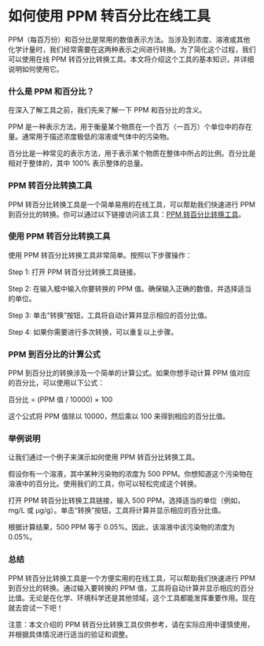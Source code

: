 如何使用 PPM 转百分比在线工具
=================

PPM（每百万份）和百分比是常用的数值表示方法。当涉及到浓度、溶液或其他化学计量时，我们经常需要在这两种表示之间进行转换。为了简化这个过程，我们可以使用在线 PPM 转百分比转换工具。本文将介绍这个工具的基本知识，并详细说明如何使用它。

### 什么是 PPM 和百分比？

在深入了解工具之前，我们先来了解一下 PPM 和百分比的含义。

PPM 是一种表示方法，用于衡量某个物质在一个百万（一百万）个单位中的存在量。通常用于描述浓度极低的溶液或气体中的污染物。

百分比是一种常见的表示方法，用于表示某个物质在整体中所占的比例。百分比是相对于整体的，其中 100% 表示整体的总量。

### PPM 转百分比转换工具

PPM 转百分比转换工具是一个简单易用的在线工具，可以帮助我们快速进行 PPM 到百分比的转换。你可以通过以下链接访问该工具：[PPM 转百分比转换工具](https://www.onlinecalculatorsfree.com/zh-cn/convert/ppm-to-percent.html)。

### 使用 PPM 转百分比转换工具

使用 PPM 转百分比转换工具非常简单。按照以下步骤操作：

Step 1: 打开 PPM 转百分比转换工具链接。

Step 2: 在输入框中输入你要转换的 PPM 值。确保输入正确的数值，并选择适当的单位。

Step 3: 单击“转换”按钮，工具将自动计算并显示相应的百分比值。

Step 4: 如果你需要进行多次转换，可以重复以上步骤。

### PPM 到百分比的计算公式

PPM 到百分比的转换涉及一个简单的计算公式。如果你想手动计算 PPM 值对应的百分比，可以使用以下公式：

百分比 = (PPM 值 / 10000) × 100

这个公式将 PPM 值除以 10000，然后乘以 100 来得到相应的百分比值。

### 举例说明

让我们通过一个例子来演示如何使用 PPM 转百分比转换工具。

假设你有一个溶液，其中某种污染物的浓度为 500 PPM。你想知道这个污染物在溶液中的百分比。使用我们的工具，你可以轻松完成这个转换。

打开 PPM 转百分比转换工具链接，输入 500 PPM，选择适当的单位（例如，mg/L 或 µg/g）。单击“转换”按钮，工具将计算并显示相应的百分比值。

根据计算结果，500 PPM 等于 0.05%。因此，该溶液中该污染物的浓度为 0.05%。

### 总结

PPM 转百分比转换工具是一个方便实用的在线工具，可以帮助我们快速进行 PPM 到百分比的转换。通过输入要转换的 PPM 值，工具将自动计算并显示相应的百分比值。无论是在化学、环境科学还是其他领域，这个工具都能发挥重要作用。现在就去尝试一下吧！

注意：本文介绍的 PPM 转百分比转换工具仅供参考，请在实际应用中谨慎使用，并根据具体情况进行适当的验证和调整。